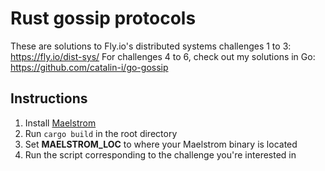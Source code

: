 # Rust gossip protocols

These are solutions to Fly.io's distributed systems challenges 1 to 3: https://fly.io/dist-sys/
For challenges 4 to 6, check out my solutions in Go: https://github.com/catalin-i/go-gossip

## Instructions

1. Install [Maelstrom](https://github.com/jepsen-io/maelstrom)
2. Run `cargo build` in the root directory
3. Set **MAELSTROM_LOC** to where your Maelstrom binary is located
4. Run the script corresponding to the challenge you're interested in
